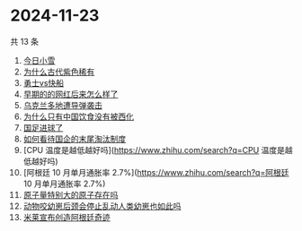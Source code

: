 # 2024-11-23

共 13 条

<!-- BEGIN ZHIHUSEARCH -->
<!-- 最后更新时间 Sat Nov 23 2024 04:16:54 GMT+0800 (China Standard Time) -->
1. [今日小雪](https://www.zhihu.com/search?q=今日小雪)
1. [为什么古代紫色稀有](https://www.zhihu.com/search?q=为什么古代紫色稀有)
1. [勇士vs快船](https://www.zhihu.com/search?q=勇士vs快船)
1. [早期的的网红后来怎么样了](https://www.zhihu.com/search?q=早期的的网红后来怎么样了)
1. [乌克兰多地遭导弹袭击](https://www.zhihu.com/search?q=乌克兰多地遭导弹袭击)
1. [为什么只有中国饮食没有被西化](https://www.zhihu.com/search?q=为什么只有中国饮食没有被西化)
1. [国足进球了](https://www.zhihu.com/search?q=国足进球了)
1. [如何看待国企的末尾淘汰制度](https://www.zhihu.com/search?q=如何看待国企的末尾淘汰制度)
1. [CPU 温度是越低越好吗](https://www.zhihu.com/search?q=CPU 温度是越低越好吗)
1. [阿根廷 10 月单月通胀率 2.7%](https://www.zhihu.com/search?q=阿根廷 10 月单月通胀率 2.7%)
1. [原子量特别大的原子存在吗](https://www.zhihu.com/search?q=原子量特别大的原子存在吗)
1. [动物咬幼崽后颈会停止乱动人类幼崽也如此吗](https://www.zhihu.com/search?q=动物咬幼崽后颈会停止乱动人类幼崽也如此吗)
1. [米莱宣布创造阿根廷奇迹](https://www.zhihu.com/search?q=米莱宣布创造阿根廷奇迹)
<!-- END ZHIHUSEARCH -->
